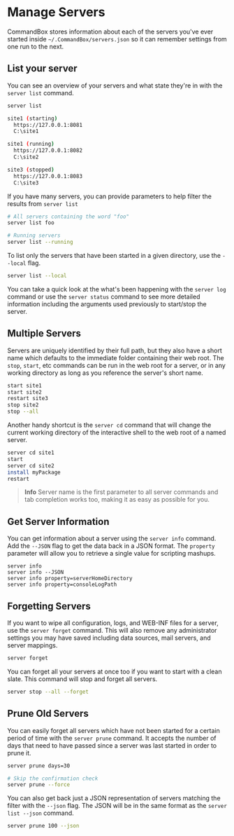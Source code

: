 # Manage Servers

CommandBox stores information about each of the servers you've ever started inside `~/.CommandBox/servers.json` so it can remember settings from one run to the next.

## List your server

You can see an overview of your servers and what state they're in with the `server list` command.

```bash
server list

site1 (starting)
  https://127.0.0.1:8081
  C:\site1

site1 (running)
  https://127.0.0.1:8082
  C:\site2

site3 (stopped)
  https://127.0.0.1:8083
  C:\site3
```

If you have many servers, you can provide parameters to help filter the results from `server list`

```bash
# All servers containing the word "foo"
server list foo

# Running servers
server list --running
```

To list only the servers that have been started in a given directory, use the `--local` flag.

```bash
server list --local
```

You can take a quick look at the what's been happening with the `server log` command or use the `server status` command to see more detailed information including the arguments used previously to start/stop the server.

## Multiple Servers

Servers are uniquely identified by their full path, but they also have a short name which defaults to the immediate folder containing their web root. The `stop`, `start`, etc commands can be run in the web root for a server, or in any working directory as long as you reference the server's short name.

```bash
start site1
start site2
restart site3
stop site2
stop --all
```

Another handy shortcut is the `server cd` command that will change the current working directory of the interactive shell to the web root of a named server.

```bash
server cd site1
start
server cd site2
install myPackage
restart
```

> **Info** Server name is the first parameter to all server commands and tab completion works too, making it as easy as possible for you.

## Get Server Information

You can get information about a server using the `server info` command. Add the `--JSON` flag to get the data back in a JSON format. The `property` parameter will allow you to retrieve a single value for scripting mashups.

```
server info
server info --JSON
server info property=serverHomeDirectory
server info property=consoleLogPath
```

## Forgetting Servers

If you want to wipe all configuration, logs, and WEB-INF files for a server, use the `server forget` command. This will also remove any administrator settings you may have saved including data sources, mail servers, and server mappings.

```bash
server forget
```

You can forget all your servers at once too if you want to start with a clean slate. This command will stop and forget all servers.

```bash
server stop --all --forget
```

## Prune Old Servers

You can easily forget all servers which have not been started for a certain period of time with the `server prune` command.  It accepts the number of days that need to have passed since a server was last started in order to prune it.

```bash
server prune days=30

# Skip the confirmation check
server prune --force
```

You can also get back just a JSON representation of servers matching the filter with the `--json` flag.  The JSON will be in the same format as the `server list --json` command.

```bash
server prune 100 --json
```
